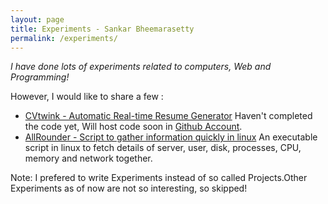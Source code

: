 ```yaml
---
layout: page
title: Experiments - Sankar Bheemarasetty
permalink: /experiments/
---
```


_I have done lots of experiments related to computers, Web and Programming!_

However, I would like to share a few :

* [CVtwink - Automatic Real-time Resume Generator](http://learnsomuch.com/cvtwink/v2/index.html#/)
Haven't completed the code yet, Will host code soon in [Github Account](https://github.com/learnsomuch).
* [AllRounder - Script to gather information quickly in linux](https://github.com/learnsomuch/AllRounder)
An executable script in linux to fetch details of server, user, disk, processes, CPU, memory and network together.

Note: I prefered to write Experiments instead of so called Projects.Other Experiments as of now are not so interesting, so skipped!